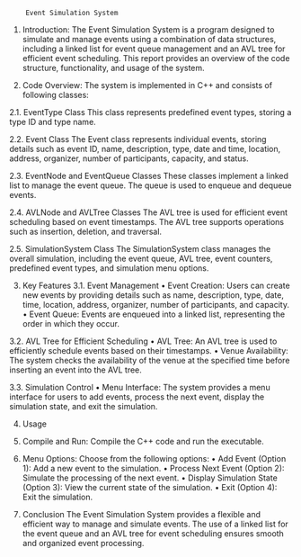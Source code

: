         Event Simulation System

1. Introduction:
The Event Simulation System is a program designed to simulate and manage events using a combination of data structures, including a linked list for event queue management and an AVL tree for efficient event scheduling. This report provides an overview of the code structure, functionality, and usage of the system.

2. Code Overview:
The system is implemented in C++ and consists of following classes:

2.1. EventType Class
This class represents predefined event types, storing a type ID and type name.

2.2. Event Class
The Event class represents individual events, storing details such as event ID, name, description, type, date and time, location, address, organizer, number of participants, capacity, and status.

2.3. EventNode and EventQueue Classes
These classes implement a linked list to manage the event queue. The queue is used to enqueue and dequeue events.

2.4. AVLNode and AVLTree Classes
The AVL tree is used for efficient event scheduling based on event timestamps. The AVL tree supports operations such as insertion, deletion, and traversal.

2.5. SimulationSystem Class
The SimulationSystem class manages the overall simulation, including the event queue, AVL tree, event counters, predefined event types, and simulation menu options.

3. Key Features
3.1. Event Management
•	Event Creation: Users can create new events by providing details such as name, description, type, date, time, location, address, organizer, number of participants, and capacity.
•	Event Queue: Events are enqueued into a linked list, representing the order in which they occur.

3.2. AVL Tree for Efficient Scheduling
•	AVL Tree: An AVL tree is used to efficiently schedule events based on their timestamps.
•	Venue Availability: The system checks the availability of the venue at the specified time before inserting an event into the AVL tree.

3.3. Simulation Control
•	Menu Interface: The system provides a menu interface for users to add events, process the next event, display the simulation state, and exit the simulation.

4. Usage
1.	Compile and Run: Compile the C++ code and run the executable.
2.	Menu Options: Choose from the following options:
•	Add Event (Option 1): Add a new event to the simulation.
•	Process Next Event (Option 2): Simulate the processing of the next event.
•	Display Simulation State (Option 3): View the current state of the simulation.
•	Exit (Option 4): Exit the simulation.

5. Conclusion
The Event Simulation System provides a flexible and efficient way to manage and simulate events. The use of a linked list for the event queue and an AVL tree for event scheduling ensures smooth and organized event processing.

